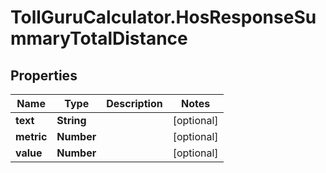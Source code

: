 # TollGuruCalculator.HosResponseSummaryTotalDistance

## Properties
Name | Type | Description | Notes
------------ | ------------- | ------------- | -------------
**text** | **String** |  | [optional] 
**metric** | **Number** |  | [optional] 
**value** | **Number** |  | [optional] 
